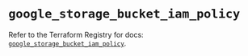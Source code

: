 # `google_storage_bucket_iam_policy`

Refer to the Terraform Registry for docs: [`google_storage_bucket_iam_policy`](https://registry.terraform.io/providers/hashicorp/google-beta/6.10.0/docs/resources/google_storage_bucket_iam_policy).

